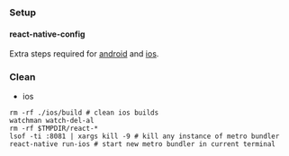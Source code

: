### Setup

#### react-native-config

Extra steps required for [android](https://github.com/luggit/react-native-config#extra-step-for-android) and [ios](https://github.com/luggit/react-native-config#extra-step-for-ios-to-support-infoplist).

### Clean

* ios
```
rm -rf ./ios/build # clean ios builds
watchman watch-del-al
rm -rf $TMPDIR/react-*
lsof -ti :8081 | xargs kill -9 # kill any instance of metro bundler
react-native run-ios # start new metro bundler in current terminal
```